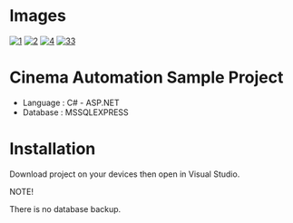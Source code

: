 # Images
<a href="https://ibb.co/grSgnh0"><img src="https://i.ibb.co/grSgnh0/1.jpg" alt="1" border="0"></a> <a href="https://ibb.co/T2vvbcS"><img src="https://i.ibb.co/T2vvbcS/2.jpg" alt="2" border="0"></a> <a href="https://ibb.co/G5QSJzS"><img src="https://i.ibb.co/G5QSJzS/4.jpg" alt="4" border="0"></a> <a href="https://ibb.co/dGCPMsR"><img src="https://i.ibb.co/dGCPMsR/33.jpg" alt="33" border="0"></a>

# Cinema Automation Sample Project
<ul>
  <li>Language : C# - ASP.NET</li>
  <li>Database : MSSQLEXPRESS</li>
</ul>

<h1>Installation</h1>
<p>Download project on your devices then open in Visual Studio.</p>
<bold>NOTE!</bold><p>There is no database backup.</p>
